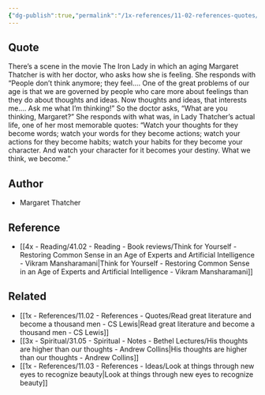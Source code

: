 ```yaml
---
{"dg-publish":true,"permalink":"/1x-references/11-02-references-quotes/watch-your-thoughts-for-they-become-words-margaret-thatcher/","title":"Watch your thoughts for they become words - Margaret Thatcher","dgShowBacklinks":false}
---
```



## Quote
There’s a scene in the movie The Iron Lady in which an aging Margaret Thatcher is with her doctor, who asks how she is feeling. She responds with “People don’t think anymore; they feel.… One of the great problems of our age is that we are governed by people who care more about feelings than they do about thoughts and ideas. Now thoughts and ideas, that interests me.… Ask me what I’m thinking!”
So the doctor asks, “What are you thinking, Margaret?”
She responds with what was, in Lady Thatcher’s actual life, one of her most memorable quotes: “Watch your thoughts for they become words; watch your words for they become actions; watch your actions for they become habits; watch your habits for they become your character. And watch your character for it becomes your destiny. What we think, we become.”

## Author
- Margaret Thatcher

## Reference
- [[4x - Reading/41.02 - Reading - Book reviews/Think for Yourself - Restoring Common Sense in an Age of Experts and Artificial Intelligence - Vikram Mansharamani\|Think for Yourself - Restoring Common Sense in an Age of Experts and Artificial Intelligence - Vikram Mansharamani]]

## Related
- [[1x - References/11.02 - References - Quotes/Read great literature and become a thousand men - CS Lewis\|Read great literature and become a thousand men - CS Lewis]]
- [[3x - Spiritual/31.05 - Spiritual - Notes - Bethel Lectures/His thoughts are higher than our thoughts - Andrew Collins\|His thoughts are higher than our thoughts - Andrew Collins]]
- [[1x - References/11.03 - References - Ideas/Look at things through new eyes to recognize beauty\|Look at things through new eyes to recognize beauty]]